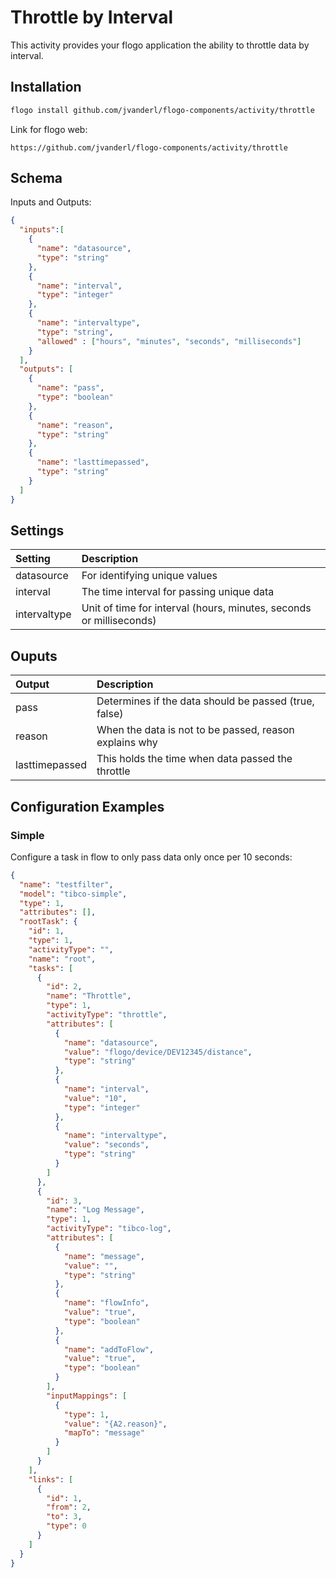 # Throttle by Interval
This activity provides your flogo application the ability to throttle data by interval.


## Installation

```bash
flogo install github.com/jvanderl/flogo-components/activity/throttle
```
Link for flogo web:
```
https://github.com/jvanderl/flogo-components/activity/throttle
```

## Schema
Inputs and Outputs:

```json
{
  "inputs":[
    {
      "name": "datasource",
      "type": "string"
    },
    {
      "name": "interval",
      "type": "integer"
    },
    {
      "name": "intervaltype",
      "type": "string",
      "allowed" : ["hours", "minutes", "seconds", "milliseconds"]
    }
  ],
  "outputs": [
    {
      "name": "pass",
      "type": "boolean"
    },
    {
      "name": "reason",
      "type": "string"
    },
    {
      "name": "lasttimepassed",
      "type": "string"
    }
  ]
}
```
## Settings
| Setting   | Description    |
|:----------|:---------------|
| datasource | For identifying unique values |
| interval  | The time interval for passing unique data |
| intervaltype | Unit of time for interval (hours, minutes, seconds or milliseconds) |

## Ouputs
| Output   | Description    |
|:----------|:---------------|
| pass | Determines if the data should be passed (true, false) |
| reason  | When the data is not to be passed, reason explains why |
| lasttimepassed  | This holds the time when data passed the throttle |


## Configuration Examples
### Simple
Configure a task in flow to only pass data only once per 10 seconds:

```json
{
  "name": "testfilter",
  "model": "tibco-simple",
  "type": 1,
  "attributes": [],
  "rootTask": {
    "id": 1,
    "type": 1,
    "activityType": "",
    "name": "root",
    "tasks": [
      {
        "id": 2,
        "name": "Throttle",
        "type": 1,
        "activityType": "throttle",
        "attributes": [
          {
            "name": "datasource",
            "value": "flogo/device/DEV12345/distance",
            "type": "string"
          },
          {
            "name": "interval",
            "value": "10",
            "type": "integer"
          },
          {
            "name": "intervaltype",
            "value": "seconds",
            "type": "string"
          }
        ]
      },
      {
        "id": 3,
        "name": "Log Message",
        "type": 1,
        "activityType": "tibco-log",
        "attributes": [
          {
            "name": "message",
            "value": "",
            "type": "string"
          },
          {
            "name": "flowInfo",
            "value": "true",
            "type": "boolean"
          },
          {
            "name": "addToFlow",
            "value": "true",
            "type": "boolean"
          }
        ],
        "inputMappings": [
          {
            "type": 1,
            "value": "{A2.reason}",
            "mapTo": "message"
          }
        ]
      }
    ],
    "links": [
      {
        "id": 1,
        "from": 2,
        "to": 3,
        "type": 0
      }
    ]
  }
}
```
